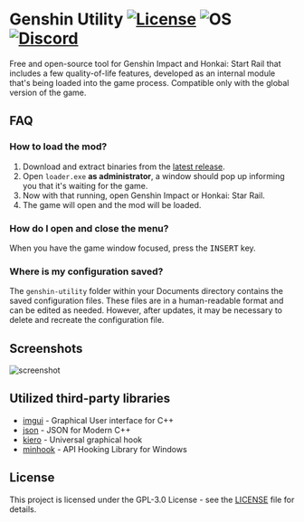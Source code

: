 # Genshin Utility [![License](https://img.shields.io/badge/License-GPL3.0-green.svg)](https://github.com/lanylow/genshin-utility/blob/main/LICENSE) ![OS](https://img.shields.io/badge/OS-Windows-yellow.svg) [![Discord](https://img.shields.io/badge/chat-discord-informational)](https://discord.gg/MrtJvV5tKv)

Free and open-source tool for Genshin Impact and Honkai: Start Rail that includes a few quality-of-life features, developed as an internal module that's being loaded into the game process. Compatible only with the global version of the game.

## FAQ

### How to load the mod?
1. Download and extract binaries from the [latest release](https://github.com/lanylow/genshin-utility/releases).
2. Open `loader.exe` **as administrator**, a window should pop up informing you that it's waiting for the game.
3. Now with that running, open Genshin Impact or Honkai: Star Rail.
4. The game will open and the mod will be loaded.

### How do I open and close the menu?
When you have the game window focused, press the <kbd>INSERT</kbd> key.

### Where is my configuration saved?
The `genshin-utility` folder within your Documents directory contains the saved configuration files. These files are in a human-readable format and can be edited as needed. However, after updates, it may be necessary to delete and recreate the configuration file.

## Screenshots

![screenshot](https://user-images.githubusercontent.com/31806776/199519142-020e5ded-3b42-46dd-bd40-846a2a9caea1.png)

## Utilized third-party libraries

* [imgui](https://github.com/ocornut/imgui) - Graphical User interface for C++
* [json](https://github.com/nlohmann/json) - JSON for Modern C++ 
* [kiero](https://github.com/Rebzzel/kiero) - Universal graphical hook
* [minhook](https://github.com/TsudaKageyu/minhook) - API Hooking Library for Windows 

## License

This project is licensed under the GPL-3.0 License - see the [LICENSE](https://github.com/lanylow/genshin-utility/blob/main/LICENSE) file for details.
